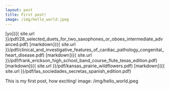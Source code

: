 ```yaml
---
layout: post
title: First post!
image: /img/hello_world.jpeg
---
```

[yo]({{ site.url }}/pdf/28_selected_duets_for_two_saxophones_or_oboes_intermediate_advanced.pdf)
[markdown]({{ site.url }}/pdf/clinical_and_investigative_features_of_cardiac_pathology_congenital_heart_disease.pdf)
[markdown]({{ site.url }}/pdf/frank_erickson_high_school_band_course_flute_texas_edition.pdf)
[markdown]({{ site.url }}/pdf/kansas_prairie_wildflowers.pdf)
[markdown]({{ site.url }}/pdf/las_sociedades_secretas_spanish_edition.pdf)



This is my first post, how exciting!
image: /img/hello_world.jpeg
